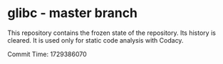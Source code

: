 # glibc - master branch

This repository contains the frozen state of the repository.
Its history is cleared. It is used only for static code
analysis with Codacy.

Commit Time: 1729386070
